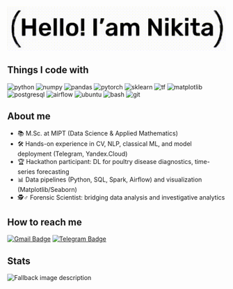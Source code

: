 
<picture>
  <source media="(prefers-color-scheme: dark)" srcset="greeting_dark.gif">
  <source media="(prefers-color-scheme: light)" srcset="greeting_light.gif">
  <img alt="Fallback image description" src="greeting_light.gif">
</picture>

## Things I code with
<p>
  <img alt="python" src="https://img.shields.io/badge/Python-3776AB?logo=python&logoColor=fff" /> 
  <img alt="numpy" src="https://img.shields.io/badge/NumPy-4DABCF?logo=numpy&logoColor=fff" />
  <img alt="pandas" src="https://img.shields.io/badge/Pandas-150458?logo=pandas&logoColor=fff" />
  <img alt="pytorch" src="https://img.shields.io/badge/PyTorch-ee4c2c?logo=pytorch&logoColor=white" />
  <img alt="sklearn" src="https://img.shields.io/badge/-scikit--learn-%23F7931E?logo=scikit-learn&logoColor=white" /> 
  <img alt="tf" src="https://img.shields.io/badge/TensorFlow-%23FF6F00.svg?logo=TensorFlow&logoColor=white" />
  <img alt="matplotlib" src="https://custom-icon-badges.demolab.com/badge/Matplotlib-71D291?logo=matplotlib&logoColor=fff" />
  <img alt="postgresql" src="https://img.shields.io/badge/Postgres-%23316192.svg?logo=postgresql&logoColor=white" />
  <img alt="airflow" src="https://img.shields.io/badge/Apache%20Airflow-017CEE?logo=Apache%20Airflow&logoColor=white" />
  <img alt="ubuntu" src="https://img.shields.io/badge/Ubuntu-E95420?logo=ubuntu&logoColor=white" />
  <img alt="bash" src="https://img.shields.io/badge/Bash-4EAA25?logo=gnubash&logoColor=fff" />
  <img alt="git" src="https://img.shields.io/badge/Git-F05032?logo=git&logoColor=fff" />
</p>

## About me

- 📚 M.Sc. at MIPT (Data Science & Applied Mathematics)
- 🛠️ Hands-on experience in CV, NLP, classical ML, and model deployment (Telegram, Yandex.Cloud)
- 🏆 Hackathon participant: DL for poultry disease diagnostics, time-series forecasting
- 📊 Data pipelines (Python, SQL, Spark, Airflow) and visualization (Matplotlib/Seaborn)
- 🕵️♂️ Forensic Scientist: bridging data analysis and investigative analytics

## How to reach me
[![Gmail Badge](https://img.shields.io/badge/Gmail-c14438?style=flat-square&logo=Gmail&logoColor=white&link=mailto:snikitasergeevich@gmail.com)](mailto:snikitasergeevich@gmail.com)
[![Telegram Badge](https://img.shields.io/badge/Telegram-2CA5E0?style=flat-squeare&logo=telegram&logoColor=white)](https://t.me/osmiljey)


## Stats

<picture>
  <source media="(prefers-color-scheme: dark)" srcset="https://github-readme-stats.vercel.app/api/top-langs/?username=SNikitaSergeevic&hide_progress=false&theme=dark">
  <source media="(prefers-color-scheme: light)" srcset="https://github-readme-stats.vercel.app/api/top-langs/?username=SNikitaSergeevic&hide_progress=false&theme=light">
  <img alt="Fallback image description" src="https://github-readme-stats.vercel.app/api/top-langs/?username=SNikitaSergeevic&hide_progress=false&theme=light">
</picture>

<!-- ![Top Langs](https://github-readme-stats.vercel.app/api/top-langs/?username=SNikitaSergeevic&hide_progress=false&theme=dark) -->


<!--
**SNikitaSergeevic/SNikitaSergeevic** is a ✨ _special_ ✨ repository because its `README.md` (this file) appears on your GitHub profile.

Here are some ideas to get you started:

- 🔭 I’m currently working on

- 🌱 I’m currently learning ...
- 👯 I’m looking to collaborate on ...
- 🤔 I’m looking for help with ...
- 💬 Ask me about ...
- 📫 How to reach me: ...
- 😄 Pronouns: ...
- ⚡ Fun fact: ...
-->
